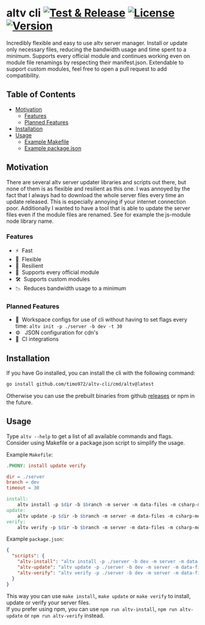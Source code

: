 # altv cli [![Test & Release][actions-src]][actions-src] [![License][license-src]][license-href] [![Version][npm-version-src]][npm-version-href]

Incredibly flexible and easy to use altv server manager. Install or update only necessary files, reducing the bandwidth usage and time spent to a minimum.
Supports every official module and continues working even on module file renamings by respecting their manifest.json.
Extendable to support custom modules, feel free to open a pull request to add compatibility.

## Table of Contents
- [Motivation](#motivation)
    - [Features](#features)
    - [Planned Features](#planned-features)
- [Installation](#installation)
- [Usage](#usage)
    - [Example Makefile](#makefile)
    - [Example package.json](#packagejson)

## <a name="motivation"></a>Motivation

There are several altv server updater libraries and scripts out there, but none of them is as flexible and resilient as this one. I was annoyed by the fact that I always had to download the whole server files every time an update released. This is especially annoying if your internet connection poor. Additionally I wanted to have a tool that is able to update the server files even if the module files are renamed. See for example the js-module node library name.

### <a name="features"></a>Features

- ⚡ &nbsp;Fast
- 🔀 &nbsp;Flexible
- 💎 &nbsp;Resilient
- 🏅 &nbsp;Supports every official module
- 🛠 &nbsp;Supports custom modules
- 📉 &nbsp;Reduces bandwidth usage to a minimum

### <a name="planned-features"></a>Planned Features
- 🔨 &nbsp;Workspace configs for use of cli without having to set flags every time: `altv init -p ./server -b dev -t 30`
- ⚙ &nbsp;&nbsp;JSON configuration for cdn's
- 🤖 &nbsp;CI integrations

## <a name="installation"></a>Installation
If you have Go installed, you can install the cli with the following command:
```bash
go install github.com/timo972/altv-cli/cmd/altv@latest
```
Otherwise you can use the prebuilt binaries from github [releases]() or npm in the future.

## <a name="usage"></a>Usage

Type `altv --help` to get a list of all available commands and flags.<br />
Consider using Makefile or a package.json script to simplify the usage.<br />

Example `Makefile`:
<a name="makefile"></a>
```makefile
.PHONY: install update verify

dir = ./server
branch = dev
timeout = 30

install:
    altv install -p $dir -b $branch -m server -m data-files -m csharp-module -m js-module -t $timeout
update:
    altv update -p $dir -b $branch -m server -m data-files -m csharp-module -m js-module -t $timeout
verify:
    altv verify -p $dir -b $branch -m server -m data-files -m csharp-module -m js-module -t $timeout
```

Example `package.json`:
<a name="packagejson"></a>
```json
{
  "scripts": {
    "altv-install": "altv install -p ./server -b dev -m server -m data-files -m csharp-module -m js-module -t 30",
    "altv-update": "altv update -p ./server -b dev -m server -m data-files -m csharp-module -m js-module -t 30",
    "altv-verify": "altv verify -p ./server -b dev -m server -m data-files -m csharp-module -m js-module -t 30"
  }
}
```

This way you can use `make install`, `make update` or `make verify` to install, update or verify your server files.<br />
If you prefer using npm, you can use `npm run altv-install`, `npm run altv-update` or `npm run altv-verify` instead.<br />

<!-- badges -->
[license-src]: https://img.shields.io/npm/l/%40timo972%2Faltv-cli?labelColor=18181B&color=28CF8D
[license-href]: https://npmjs.com/package/@timo972/altv-cli

[npm-version-src]: https://img.shields.io/npm/v/%40timo972/altv-cli?labelColor=18181B&color=28CF8D
[npm-version-href]: https://npmjs.com/package/@timo792/altv-cli

[actions-src]: https://github.com/Timo972/altv-cli/actions/workflows/test-release.yml/badge.svg?branch=main
[actions-href]: https://github.com/Timo972/altv-cli/actions/workflows/test-release.yml